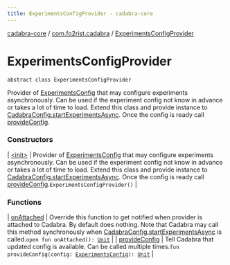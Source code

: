 ```yaml
---
title: ExperimentsConfigProvider - cadabra-core
---
```


[cadabra-core](../../index.html) / [com.fo2rist.cadabra](../index.html) / [ExperimentsConfigProvider](./index.html)

# ExperimentsConfigProvider

`abstract class ExperimentsConfigProvider`

Provider of [ExperimentsConfig](../-experiments-config/index.html) that may configure experiments asynchronously.
Can be used if the experiment config not know in advance or takes a lot of time to load.
Extend this class and provide instance to [CadabraConfig.startExperimentsAsync](../-cadabra-config/start-experiments-async.html).
Once the config is ready call [provideConfig](provide-config.html).

### Constructors

| [&lt;init&gt;](-init-.html) | Provider of [ExperimentsConfig](../-experiments-config/index.html) that may configure experiments asynchronously. Can be used if the experiment config not know in advance or takes a lot of time to load. Extend this class and provide instance to [CadabraConfig.startExperimentsAsync](../-cadabra-config/start-experiments-async.html). Once the config is ready call [provideConfig](provide-config.html).`ExperimentsConfigProvider()` |

### Functions

| [onAttached](on-attached.html) | Override this function to get notified when provider is attached to Cadabra. By default does nothing. Note that Cadabra may call this method synchronously when [CadabraConfig.startExperimentsAsync](../-cadabra-config/start-experiments-async.html) is called.`open fun onAttached(): `[`Unit`](https://kotlinlang.org/api/latest/jvm/stdlib/kotlin/-unit/index.html) |
| [provideConfig](provide-config.html) | Tell Cadabra that updated config is available. Can be called multiple times.`fun provideConfig(config: `[`ExperimentsConfig`](../-experiments-config/index.html)`): `[`Unit`](https://kotlinlang.org/api/latest/jvm/stdlib/kotlin/-unit/index.html) |

